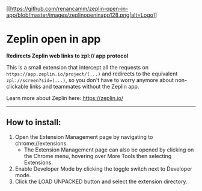 [[https://github.com/renancamm/zeplin-open-in-app/blob/master/images/zeplinopeninapp128.png|alt=Logo]]


# Zeplin open in app
**Redirects Zeplin web links to zpl:// app protocol**

This is a small extension that intercept all the requests on `https://app.zeplin.io/project/(...)` and redirects to the equivalent `zpl://screen?sid=(...)`, so you don't have to worry anymore about non-clickable links and teammates without the Zeplin app.

Learn more about Zeplin here: https://zeplin.io/

---

## How to install:
1. Open the Extension Management page by navigating to chrome://extensions.
    - The Extension Management page can also be opened by clicking on the Chrome menu, hovering over More Tools then selecting Extensions.
2. Enable Developer Mode by clicking the toggle switch next to Developer mode.
3. Click the LOAD UNPACKED button and select the extension directory.
